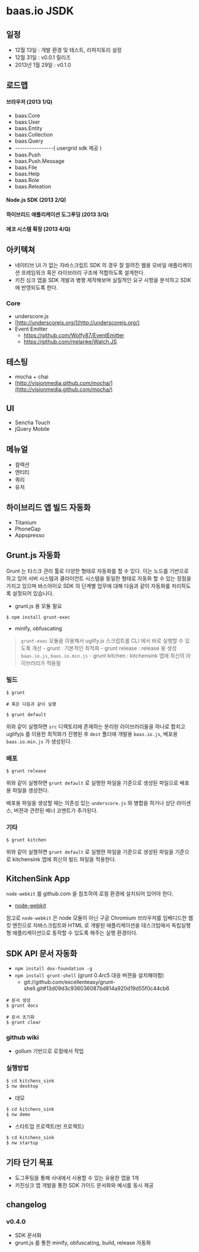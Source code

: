 # baas.io JSDK

## 일정
* 12월 13일 : 개발 환경 및 테스트, 리파지토리 설정
* 12월 31일 : v0.0.1 릴리즈
* 2013년 1월 29일 : v0.1.0

## 로드맵

#### 브라우저 (2013 1/Q)
* baas.Core
* baas.User
* baas.Entity
* baas.Collection
* baas.Query
* ----------------( usergrid sdk 제공 )
* baas.Push
* baas.Push.Message
* baas.File
* baas.Help
* baas.Role
* baas.Releation

#### Node.js SDK (2013 2/Q)
#### 하이브리드 애플리케이션 도그푸딩 (2013 3/Q)
#### 에코 시스템 확장 (2013 4/Q)

## 아키텍쳐
* 네이티브 UI 가 없는 자바스크립트 SDK 의 경우 잘 알려진 웹용 모바일 애플리케이션 프레임워크 혹은 라이브러리 구조에 적합하도록 설계한다.
* 키친 싱크 앱을 SDK 개발과 병행 제작해보며 실질적인 요구 사항을 분석하고 SDK 에 반영되도록 한다.

### Core
* underscore.js
* [http://underscorejs.org/](http://underscorejs.org/)
* Event Emitter
    - https://github.com/Wolfy87/EventEmitter
    - https://github.com/melanke/Watch.JS

## 테스팅
* mocha + chai
* [http://visionmedia.github.com/mocha/](http://visionmedia.github.com/mocha/)

## UI
* Sencha Touch
* jQuery Mobile

## 메뉴얼
* 컬랙션
* 엔티티
* 쿼리
* 유저

## 하이브리드 앱 빌드 자동화
* Titanium
* PhoneGap
* Appspresso

## Grunt.js 자동화

Grunt 는 타스크 관리 툴로 다양한 형태로 자동화를 할 수 있다. 이는 노드를 기반으로 하고 있어 서버 시스템과 클라이언트 시스템을 동일한 형태로 자동화 할 수 있는 장점을 가지고 있으며 바스아이오 SDK 의 단계별 업무에 대해 다음과 같이 자동화를 처리하도록 설정되어 있습니다.

* grunt.js 용 모듈 필요

```
$ npm install grunt-exec
```

* minify, obfuscating

> `grunt-exec` 모듈을 이용해서 uglify.js 스크립트를 CLI 에서 바로 실행할 수 있도록 개선
	- grunt : 기본적인 최적화
	- grunt release : release 용 생성 `baas.io.js`, `baas.io.min.js`
	- grunt kitchen : kitchensink 앱에 최신의 라이브러리가 적용됨

### 빌드

```
$ grunt

# 혹은 다음과 같이 실행

$ grunt default
```

위와 같이 실행하면 `src` 디렉토리에 존재하는 분리된 라이브러리들을 하나로 합치고 uglifyjs 를 이용한 최적화가 진행된 후 `dest` 폴더에 개발용 `baas.io.js`, 배포용 `baas.io.min.js` 가 생성된다.

### 배포

```
$ grunt release
```

위와 같이 실행하면 `grunt default` 로 실행한 파일을 기준으로 생성된 파일으로 배포용 파일을 생성한다. 

배포용 파일을 생성할 때는 의존성 있는 `underscore.js` 와 병합을 하거나 상단 라이센스, 버젼과 관련된 베너 코멘트가 추가된다.

### 기타

```
$ grunt kitchen
```

위와 같이 실행하면 `grunt default` 로 실행한 파일을 기준으로 생성된 파일을 기준으로 kitchensink 앱에 최신의 빌드 파일을 적용한다.

## KitchenSink App

`node-webkit` 를 github.com 을 참조하여 로컬 환경에 설치되어 있어야 한다. 

* [node-webkit](https://github.com/rogerwang/node-webkit)

참고로 `node-webkit` 은 node 모듈이 아닌 구글 Chromium 브라우저를 임베디드한 웹킷 엔진으로 자바스크립트와 HTML 로 개발된 애플리케이션을 데스크탑에서 독립실행형 애플리케이션으로 동작할 수 있도록 해주는 실행 환경이다.


## SDK API 문서 자동화

* `npm install dox-foundation -g`
* `npm install grunt-shell` (grunt 0.4rc5 대응 버젼을 설치해야함)
	- git://github.com/excellenteasy/grunt-shell.git#13d09d3c936036087bd814a920d19d55f0c44cb6
	
```
# 문서 생성
$ grunt docs
```

```
# 문서 초기화
$ grunt clear
```

### github wiki
* gollum 기반으로 로컬에서 작업

### 실행방법

```
$ cd kitchens_sink
$ nw desktop
````

* 데모

```
$ cd kitchens_sink
$ nw demo
````

* 스타트업 프로젝트(빈 프로젝트)

```
$ cd kitchens_sink
$ nw startup
````

## 기타 단기 목표
* 도그푸팅을 통해 사내에서 사용할 수 있는 유용한 앱을 1개
* 키친싱크 앱 개발을 통한 SDK 가이드 문서화와 예시를 동시 제공

## changelog

### v0.4.0
* SDK 문서화
* grunt.js 를 통한 minify, obfuscating, build, release 자동화
